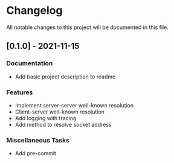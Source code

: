 # Changelog
All notable changes to this project will be documented in this file.

## [0.1.0] - 2021-11-15

### Documentation

- Add basic project description to readme

### Features

- Implement server-server well-known resolution
- Client-server well-known resolution
- Add logging with tracing
- Add method to resolve socket address

### Miscellaneous Tasks

- Add pre-commit

<!-- generated by git-cliff -->
